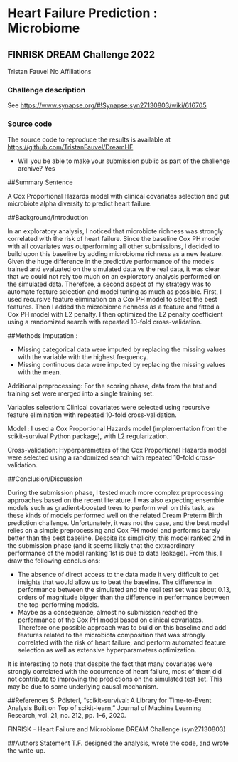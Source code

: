 # Heart Failure Prediction : Microbiome
## FINRISK DREAM Challenge 2022

Tristan Fauvel
No Affiliations

### Challenge description

See <https://www.synapse.org/#!Synapse:syn27130803/wiki/616705>

### Source code

The source code to reproduce the results is available at <https://github.com/TristanFauvel/DreamHF>

* Will you be able to make your submission public as part of the challenge archive? Yes

##Summary Sentence

A Cox Proportional Hazards model with clinical covariates selection and gut microbiote alpha diversity to predict heart failure.

##Background/Introduction

In an exploratory analysis, I noticed that microbiote richness was strongly correlated with the risk of heart failure. Since the baseline Cox PH model with all covariates was outperforming all other submissions, I decided to build upon this baseline by adding microbiome richness as a new feature. Given the huge difference in the predictive performance of the models trained and evaluated on the simulated data vs the real data, it was clear that we could not rely too much on an exploratory analysis performed on the simulated data. Therefore, a second aspect of my strategy was to automate feature selection and model tuning as much as possible. First, I used recursive feature elimination on a Cox PH model to select the best features. Then I added the microbiome richness as a feature and fitted a Cox PH model with L2 penalty. I then optimized the L2 penalty coefficient using a randomized search with repeated 10-fold cross-validation.


##Methods 
Imputation :
- Missing categorical data were imputed by replacing the missing values with the variable with the highest frequency.
- Missing continuous data were imputed by replacing the missing values with the mean.

Additional preprocessing:
For the scoring phase, data from the test and training set were merged into a single training set.

Variables selection:
Clinical covariates were selected using recursive feature elimination with repeated 10-fold cross-validation.

Model : 
I used a Cox Proportional Hazards model (implementation from the scikit-survival Python package), with L2 regularization.

Cross-validation: 
Hyperparameters of the Cox Proportional Hazards model were selected using a randomized search with repeated 10-fold cross-validation.

##Conclusion/Discussion

During the submission phase, I tested much more complex preprocessing approaches based on the recent literature. I was also expecting ensemble models such as gradient-boosted trees to perform well on this task, as these kinds of models performed well on the related Dream Preterm Birth prediction challenge. Unfortunately, it was not the case, and the best model relies on a simple preprocessing and Cox PH model and performs barely better than the best baseline. Despite its simplicity, this model ranked 2nd in the submission phase (and it seems likely that the extraordinary performance of the model ranking 1st is due to data leakage). From this, I draw the following conclusions:
- The absence of direct access to the data made it very difficult to get insights that would allow us to beat the baseline. The difference in performance between the simulated and the real test set was about 0.13, orders of magnitude bigger than the difference in performance between the top-performing models. 
- Maybe as a consequence, almost no submission reached the performance of the Cox PH model based on clinical covariates. Therefore one possible approach was to build on this baseline and add features related to the microbiota composition that was strongly correlated with the risk of heart failure, and perform automated feature selection as well as extensive hyperparameters optimization.

It is interesting to note that despite the fact that many covariates were strongly correlated with the occurrence of heart failure, most of them did not contribute to improving the predictions on the simulated test set. This may be due to some underlying causal mechanism.

##References
S. Pölsterl, “scikit-survival: A Library for Time-to-Event Analysis Built on Top of scikit-learn,” Journal of Machine Learning Research, vol. 21, no. 212, pp. 1–6, 2020.

FINRISK - Heart Failure and Microbiome DREAM Challenge (syn27130803)

##Authors Statement
T.F. designed the analysis, wrote the code, and wrote the write-up.
